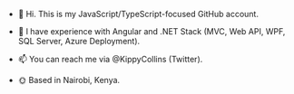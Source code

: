 - 👋 Hi. This is my JavaScript/TypeScript-focused GitHub account.

- 🚉 I have experience with Angular and .NET Stack (MVC, Web API, WPF, SQL Server, Azure Deployment).

- 📫 You can reach me via @KippyCollins (Twitter). 

- 🌞 Based in Nairobi, Kenya.

<!---
CollinsKippy/CollinsKippy is a ✨ special ✨ repository because its `README.md` (this file) appears on your GitHub profile.
You can click the Preview link to take a look at your changes.
--->
